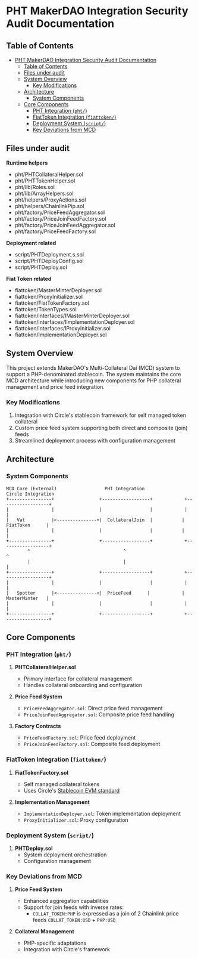 # PHT MakerDAO Integration Security Audit Documentation

## Table of Contents

- [PHT MakerDAO Integration Security Audit Documentation](#pht-makerdao-integration-security-audit-documentation)
  - [Table of Contents](#table-of-contents)
  - [Files under audit](#files-under-audit)
  - [System Overview](#system-overview)
    - [Key Modifications](#key-modifications)
  - [Architecture](#architecture)
    - [System Components](#system-components)
  - [Core Components](#core-components)
    - [PHT Integration (`pht/`)](#pht-integration-pht)
    - [FiatToken Integration (`fiattoken/`)](#fiattoken-integration-fiattoken)
    - [Deployment System (`script/`)](#deployment-system-script)
    - [Key Deviations from MCD](#key-deviations-from-mcd)

## Files under audit

**Runtime helpers**

- pht/PHTCollateralHelper.sol
- pht/PHTTokenHelper.sol
- pht/lib/Roles.sol
- pht/lib/ArrayHelpers.sol
- pht/helpers/ProxyActions.sol
- pht/helpers/ChainlinkPip.sol
- pht/factory/PriceFeedAggregator.sol
- pht/factory/PriceJoinFeedFactory.sol
- pht/factory/PriceJoinFeedAggregator.sol
- pht/factory/PriceFeedFactory.sol

**Deployment related**

- script/PHTDeployment.s.sol
- script/PHTDeployConfig.sol
- script/PHTDeploy.sol

**Fiat Token related**

- fiattoken/MasterMinterDeployer.sol
- fiattoken/ProxyInitializer.sol
- fiattoken/FiatTokenFactory.sol
- fiattoken/TokenTypes.sol
- fiattoken/interfaces/IMasterMinterDeployer.sol
- fiattoken/interfaces/IImplementationDeployer.sol
- fiattoken/interfaces/IProxyInitializer.sol
- fiattoken/ImplementationDeployer.sol

## System Overview

This project extends MakerDAO's Multi-Collateral Dai (MCD) system to support a PHP-denominated stablecoin. The system maintains the core MCD architecture while introducing new components for PHP collateral management and price feed integration.

### Key Modifications

1. Integration with Circle's stablecoin framework for self managed token collateral
1. Custom price feed system supporting both direct and composite (join) feeds
1. Streamlined deployment process with configuration management

## Architecture

### System Components

```
MCD Core (External)                  PHT Integration                 Circle Integration
+----------------+                 +------------------+            +------------------+
|                |                 |                  |            |                  |
|   Vat          |<---------------+|  CollateralJoin  |           |   FiatToken      |
|                |                 |                  |           |                  |
+----------------+                 +------------------+            +------------------+
        ^                                   ^                              ^
        |                                   |                              |
+----------------+                 +------------------+            +------------------+
|                |                 |                  |            |                  |
|   Spotter      |<---------------+|  PriceFeed      |            |   MasterMinter   |
|                |                 |                  |            |                  |
+----------------+                 +------------------+            +------------------+
```

## Core Components

### PHT Integration (`pht/`)

1. **PHTCollateralHelper.sol**

   - Primary interface for collateral management
   - Handles collateral onboarding and configuration

2. **Price Feed System**

   - `PriceFeedAggregator.sol`: Direct price feed management
   - `PriceJoinFeedAggregator.sol`: Composite price feed handling

3. **Factory Contracts**
   - `PriceFeedFactory.sol`: Price feed deployment
   - `PriceJoinFeedFactory.sol`: Composite feed deployment

### FiatToken Integration (`fiattoken/`)

1. **FiatTokenFactory.sol**

   - Self managed collateral tokens
   - Uses Circle's [Stablecoin EVM standard](https://github.com/circlefin/stablecoin-evm)

2. **Implementation Management**
   - `ImplementationDeployer.sol`: Token implementation deployment
   - `ProxyInitializer.sol`: Proxy configuration

### Deployment System (`script/`)

1. **PHTDeploy.sol**
   - System deployment orchestration
   - Configuration management

### Key Deviations from MCD

1. **Price Feed System**

   - Enhanced aggregation capabilities
   - Support for join feeds with inverse rates:
     - `COLLAT_TOKEN:PHP` is expressed as a join of 2 Chainlink price feeds `COLLAT_TOKEN:USD` + `PHP:USD`

2. **Collateral Management**
   - PHP-specific adaptations
   - Integration with Circle's framework
